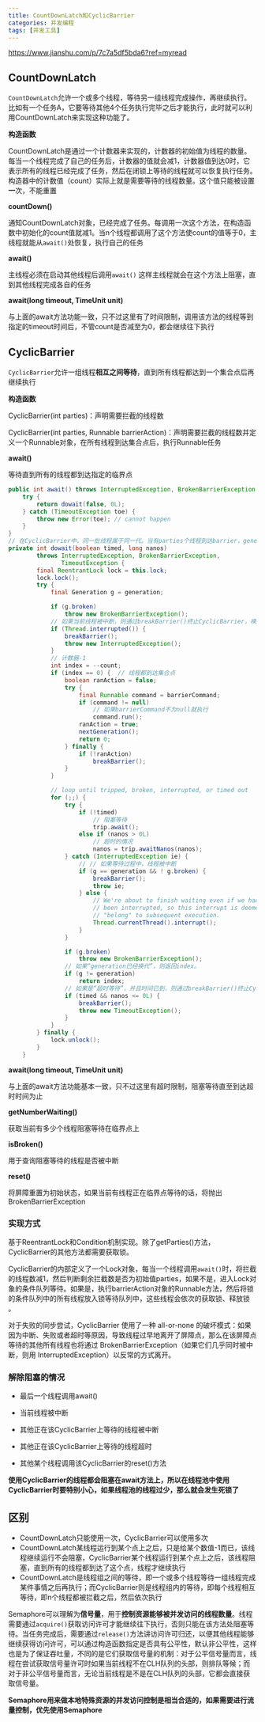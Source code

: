 ```yaml
---
title: CountDownLatch和CyclicBarrier
categories: 并发编程
tags: [并发工具]
---
```


https://www.jianshu.com/p/7c7a5df5bda6?ref=myread

## CountDownLatch

`CountDownLatch`允许一个或多个线程，等待另一组线程完成操作，再继续执行。比如有一个任务A，它要等待其他4个任务执行完毕之后才能执行，此时就可以利用CountDownLatch来实现这种功能了。

**构造函数**

CountDownLatch是通过一个计数器来实现的，计数器的初始值为线程的数量。每当一个线程完成了自己的任务后，计数器的值就会减1，计数器值到达0时，它表示所有的线程已经完成了任务，然后在闭锁上等待的线程就可以恢复执行任务。 构造器中的计数值（count）实际上就是需要等待的线程数量。这个值只能被设置**一**次，不能重置

<!--more-->

**countDown()**

通知CountDownLatch对象，已经完成了任务。每调用一次这个方法，在构造函数中初始化的count值就减1。当n个线程都调用了这个方法使count的值等于0，主线程就能从`await()`处恢复，执行自己的任务

**await()**

主线程必须在启动其他线程后调用`await()` 这样主线程就会在这个方法上阻塞，直到其他线程完成各自的任务

**await(long timeout, TimeUnit unit)**

与上面的await方法功能一致，只不过这里有了时间限制，调用该方法的线程等到指定的timeout时间后，不管count是否减至为0，都会继续往下执行

## CyclicBarrier

`CyclicBarrier`允许一组线程**相互之间等待**，直到所有线程都达到一个集合点后再继续执行

**构造函数**

CyclicBarrier(int parties)：声明需要拦截的线程数

CyclicBarrier(int parties, Runnable barrierAction)：声明需要拦截的线程数并定义一个Runnable对象，在所有线程到达集合点后，执行Runnable任务

**await()**

等待直到所有的线程都到达指定的临界点

```java
public int await() throws InterruptedException, BrokenBarrierException {
    try {
        return dowait(false, 0L);
    } catch (TimeoutException toe) {
        throw new Error(toe); // cannot happen
    }
}
// 在CyclicBarrier中，同一批线程属于同一代。当有parties个线程到达barrier，generation就会被更新换代。其中broken标识该当前CyclicBarrier是否已经处于中断状态
private int dowait(boolean timed, long nanos)
        throws InterruptedException, BrokenBarrierException,
               TimeoutException {
        final ReentrantLock lock = this.lock;
        lock.lock();
        try {
            final Generation g = generation;

            if (g.broken)
                throw new BrokenBarrierException();
			// 如果当前线程被中断，则通过breakBarrier()终止CyclicBarrier，唤醒CyclicBarrier中所有等待线程。
            if (Thread.interrupted()) {
                breakBarrier();
                throw new InterruptedException();
            }
			// 计数器-1
            int index = --count;
            if (index == 0) {  // 线程都到达集合点
                boolean ranAction = false;
                try {
                    final Runnable command = barrierCommand;
                    if (command != null)
                        // 如果barrierCommand不为null就执行
                        command.run();
                    ranAction = true;
                    nextGeneration();
                    return 0;
                } finally {
                    if (!ranAction)
                        breakBarrier();
                }
            }

            // loop until tripped, broken, interrupted, or timed out
            for (;;) {
                try {
                    if (!timed)
                        // 阻塞等待
                        trip.await();
                    else if (nanos > 0L)
                        // 超时的情况
                        nanos = trip.awaitNanos(nanos);
                } catch (InterruptedException ie) {
                    // // 如果等待过程中，线程被中断
                    if (g == generation && ! g.broken) {
                        breakBarrier();
                        throw ie;
                    } else {
                        // We're about to finish waiting even if we had not
                        // been interrupted, so this interrupt is deemed to
                        // "belong" to subsequent execution.
                        Thread.currentThread().interrupt();
                    }
                }

                if (g.broken)
                    throw new BrokenBarrierException();
				// 如果“generation已经换代”，则返回index。
                if (g != generation)
                    return index;
				// 如果是“超时等待”，并且时间已到，则通过breakBarrier()终止CyclicBarrier，唤醒CyclicBarrier中所有等待线程，并抛出TimeoutException异常
                if (timed && nanos <= 0L) {
                    breakBarrier();
                    throw new TimeoutException();
                }
            }
        } finally {
            lock.unlock();
        }
    }
```

**await(long timeout, TimeUnit unit)**

与上面的await方法功能基本一致，只不过这里有超时限制，阻塞等待直至到达超时时间为止

**getNumberWaiting()**

获取当前有多少个线程阻塞等待在临界点上

**isBroken()**

用于查询阻塞等待的线程是否被中断

**reset()**

将屏障重置为初始状态，如果当前有线程正在临界点等待的话，将抛出BrokenBarrierException

### 实现方式

基于ReentrantLock和Condition机制实现。除了getParties()方法，CyclicBarrier的其他方法都需要获取锁。 

CyclicBarrier的内部定义了一个Lock对象，每当一个线程调用`await()`时，将拦截的线程数减1，然后判断剩余拦截数是否为初始值parties，如果不是，进入Lock对象的条件队列等待。如果是，执行barrierAction对象的Runnable方法，然后将锁的条件队列中的所有线程放入锁等待队列中，这些线程会依次的获取锁、释放锁 。

对于失败的同步尝试，CyclicBarrier 使用了一种 all-or-none 的破坏模式：如果因为中断、失败或者超时等原因，导致线程过早地离开了屏障点，那么在该屏障点等待的其他所有线程也将通过 BrokenBarrierException（如果它们几乎同时被中断，则用 InterruptedException）以反常的方式离开。 

### 解除阻塞的情况

- 最后一个线程调用await()

- 当前线程被中断

- 其他正在该CyclicBarrier上等待的线程被中断

- 其他正在该CyclicBarrier上等待的线程超时

- 其他某个线程调用该CyclicBarrier的reset()方法

**使用CyclicBarrier的线程都会阻塞在await方法上，所以在线程池中使用CyclicBarrier时要特别小心，如果线程池的线程过少，那么就会发生死锁了**

## 区别

- CountDownLatch只能使用一次，CyclicBarrier可以使用多次
- CountDownLatch某线程运行到某个点上之后，只是给某个数值-1而已，该线程继续运行不会阻塞，CyclicBarrier某个线程运行到某个点上之后，该线程阻塞，直到所有的线程都到达了这个点，线程才继续执行
- CountDownLatch是线程组之间的等待，即一个或多个线程等待一组线程完成某件事情之后再执行；而CyclicBarrier则是线程组内的等待，即每个线程相互等待，即n个线程都被拦截之后，然后依次执行



Semaphore可以理解为**信号量**，用于**控制资源能够被并发访问的线程数量**。线程需要通过`acquire()`获取访问许可才能继续往下执行，否则只能在该方法处阻塞等待。当任务完成后，需要通过`release()`方法讲访问许可归还，以便其他线程能够继续获得访问许可，可以通过构造函数指定是否具有公平性，默认非公平性，这样也是为了保证吞吐量，不同的是它们获取信号量的机制：对于公平信号量而言，线程在尝试获取信号量许可时如果当前线程不在CLH队列的头部，则排队等候；而对于非公平信号量而言，无论当前线程是不是在CLH队列的头部，它都会直接获取信号量。

**Semaphore用来做本地特殊资源的并发访问控制是相当合适的，如果需要进行流量控制，优先使用Semaphore**